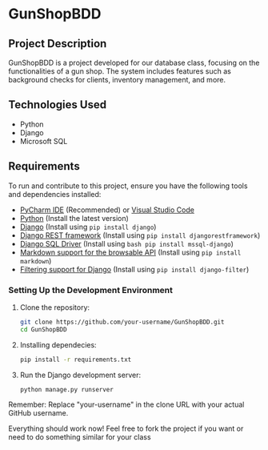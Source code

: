 # GunShopBDD

## Project Description

GunShopBDD is a project developed for our database class, focusing on the functionalities of a gun shop. The system includes features such as background checks for clients, inventory management, and more.

## Technologies Used

- Python
- Django
- Microsoft SQL

## Requirements

To run and contribute to this project, ensure you have the following tools and dependencies installed:

- [PyCharm IDE](https://www.jetbrains.com/pycharm/) (Recommended) or [Visual Studio Code](https://code.visualstudio.com/)
- [Python](https://www.python.org/) (Install the latest version)
- [Django](https://www.djangoproject.com/) (Install using `pip install django`)
- [Django REST framework](https://www.django-rest-framework.org/) (Install using `pip install djangorestframework`)
- [Django SQL Driver](https://pypi.org/project/mssql-django/) (Install using ```bash pip install mssql-django```)
- [Markdown support for the browsable API](https://pypi.org/project/markdown/) (Install using `pip install markdown`)
- [Filtering support for Django](https://pypi.org/project/django-filter/) (Install using `pip install django-filter`)

### Setting Up the Development Environment

1. Clone the repository:

   ```bash
   git clone https://github.com/your-username/GunShopBDD.git
   cd GunShopBDD

2. Installing dependecies:
   ```bash
   pip install -r requirements.txt
   
3. Run the Django development server:
   ```bash
   python manage.py runserver

Remember:
Replace "your-username" in the clone URL with your actual GitHub username.

Everything should work now!
Feel free to fork the project if you want or need to do something similar for your class


